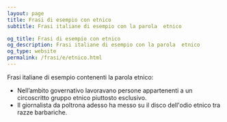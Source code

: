 ```yaml
---
layout: page
title: Frasi di esempio con etnico 
subtitle: Frasi italiane di esempio con la parola  etnico

og_title: Frasi di esempio con etnico 
og_description: Frasi italiane di esempio con la parola  etnico
og_type: website
permalink: /frasi/e/etnico.html
---
```


Frasi italiane di esempio contenenti la parola etnico:


- Nell’ambito governativo lavoravano persone appartenenti a un circoscritto gruppo etnico piuttosto esclusivo.
- Il giornalista da poltrona adesso ha messo su il disco dell'odio etnico tra razze barbariche.
